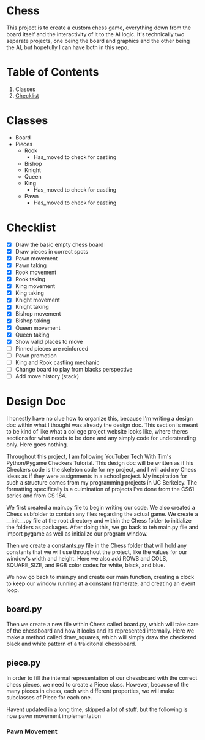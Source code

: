 # Chess
This project is to create a custom chess game, everything down from the board itself and the interactivity of it to the AI logic. It's technically two separate projects, one being the board and graphics and the other being the AI, but hopefully I can have both in this repo.

# Table of Contents
1. Classes
2. [Checklist](#checklist)

# Classes
* Board
* Pieces
  * Rook
    * Has_moved to check for castling
  * Bishop
  * Knight
  * Queen
  * King
    * Has_moved to check for castling
  * Pawn
    * Has_moved to check for castling

# Checklist <a name="checklist"></a>
- [x] Draw the basic empty chess board
- [x] Draw pieces in correct spots
- [x] Pawn movement
- [x] Pawn taking
- [x] Rook movement
- [x] Rook taking
- [x] King movement
- [x] King taking
- [x] Knight movement
- [x] Knight taking
- [x] Bishop movement
- [x] Bishop taking
- [x] Queen movement
- [x] Queen taking
- [x] Show valid places to move
- [ ] Pinned pieces are reinforced
- [ ] Pawn promotion
- [ ] King and Rook castling mechanic
- [ ] Change board to play from blacks perspective
- [ ] Add move history (stack)

# Design Doc
I honestly have no clue how to organize this, because I'm writing a design doc within what I thought was already the design doc. This section is meant to be kind of like what a college project website looks like, where theres sections for what needs to be done and any simply code for understanding only. Here goes nothing.

Throughout this project, I am following YouTuber Tech With Tim's Python/Pygame Checkers Tutorial. This design doc will be written as if his Checkers code is the skeleton code for my project, and I will add my Chess ideas as if they were assignments in a school project. My inspiration for such a structure comes from my programming projects in UC Berkeley. The formatting specifically is a culmination of projects I've done from the CS61 series and from CS 184.

We first created a main.py file to begin writing our code. We also created a Chess subfolder to contain any files regarding the actual game. We create a \_\_init\_\_.py file at the root directory and within the Chess folder to initialize the folders as packages. After doing this, we go back to teh main.py file and import pygame as well as initialize our program window.

Then we create a constants.py file in the Chess folder that will hold any constants that we will use throughout the project, like the values for our window's width and height. Here we also add ROWS and COLS, SQUARE_SIZE, and RGB color codes for white, black, and blue.

We now go back to main.py and create our main function, creating a clock to keep our window running at a constant framerate, and creating an event loop.

## board.py
Then we create a new file within Chess called board.py, which will take care of the chessboard and how it looks and its represented internally. Here we make a method called draw_squares, which will simply draw the checkered black and white pattern of a traiditonal chessboard.

## piece.py
In order to fill the internal representation of our chessboard with the correct chess pieces, we need to create a Piece class. However, because of the many pieces in chess, each with different properties, we will make subclasses of Piece for each one. 

Havent updated in a long time, skipped a lot of stuff. but the following is now pawn movement implementation
### Pawn Movement
